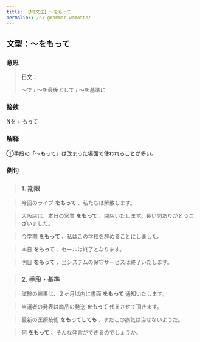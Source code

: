 ```yaml
---
title: 【N1文法】〜をもって
permalink: /n1-grammar-womotte/
---
```


## 文型：〜をもって

### 意思

> **日文：**
> 
> 〜で / 〜を最後として / 〜を基準に


### 接续

Nを + もって

### 解释

①手段の「〜もって」は改まった場面で使われることが多い。

### 例句

> ### 1\. 期限

> 今回のライブ **をもって** 、私たちは解散します。

> 大阪店は、本日の営業 **をもって** 、閉店いたします。長い間ありがとうございました。

> 今学期 **をもって** 、私はこの学校を辞めることにしました。

> 本日 **をもって** 、セールは終了となります。

> 明日 **をもって** 、当システムの保守サービスは終了いたします。

> ### 2\. 手段・基準

> 試験の結果は、２ヶ月以内に書面 **をもって** 通知いたします。

> 当選者の発表は商品の発送 **をもって** 代えさせて頂きます。

> 最新の医療技術 **をもってしても** 、まだこの病気は治せないようだ。

> 何 **をもって** 、そんな発言ができるのでしょうか。

